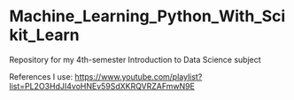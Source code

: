# Machine_Learning_Python_With_Scikit_Learn
 Repository for my 4th-semester Introduction to Data Science  subject
 
 References I use:
 https://www.youtube.com/playlist?list=PL2O3HdJI4voHNEv59SdXKRQVRZAFmwN9E
